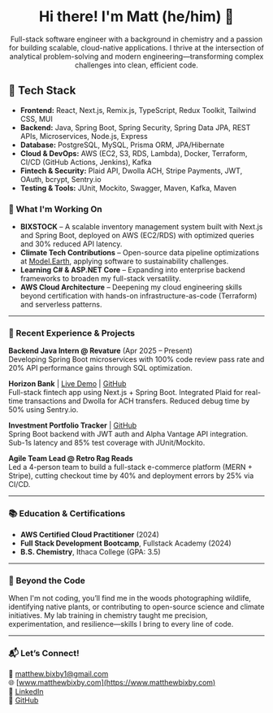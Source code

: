 <h1 align="center">Hi there! I'm Matt (he/him) 👋</h1>
<p align="center">Full-stack software engineer with a background in chemistry and a passion for building scalable, cloud-native applications. I thrive at the intersection of analytical problem-solving and modern engineering—transforming complex challenges into clean, efficient code.</p>


## 🔧 Tech Stack
- **Frontend:** React, Next.js, Remix.js, TypeScript, Redux Toolkit, Tailwind CSS, MUI
- **Backend:** Java, Spring Boot, Spring Security, Spring Data JPA, REST APIs, Microservices, Node.js, Express
- **Database:** PostgreSQL, MySQL, Prisma ORM, JPA/Hibernate
- **Cloud & DevOps:** AWS (EC2, S3, RDS, Lambda), Docker, Terraform, CI/CD (GitHub Actions, Jenkins), Kafka
- **Fintech & Security:** Plaid API, Dwolla ACH, Stripe Payments, JWT, OAuth, bcrypt, Sentry.io
- **Testing & Tools:** JUnit, Mockito, Swagger, Maven, Kafka, Maven

### 🌱 What I'm Working On

- **BIXSTOCK** – A scalable inventory management system built with Next.js and Spring Boot, deployed on AWS (EC2/RDS) with optimized queries and 30% reduced API latency.
- **Climate Tech Contributions** – Open-source data pipeline optimizations at [Model.Earth](https://model.earth), applying software to sustainability challenges.
- **Learning C# & ASP.NET Core** – Expanding into enterprise backend frameworks to broaden my full-stack versatility.
- **AWS Cloud Architecture** – Deepening my cloud engineering skills beyond certification with hands-on infrastructure-as-code (Terraform) and serverless patterns.

---

### 💼 Recent Experience & Projects

**Backend Java Intern @ Revature** (Apr 2025 – Present)  
Developing Spring Boot microservices with 100% code review pass rate and 20% API performance gains through SQL optimization.

**Horizon Bank** | [Live Demo](https://horizon-bank-demo.netlify.app/) | [GitHub](https://github.com/mbixby/horizon-bank)  
Full-stack fintech app using Next.js + Spring Boot. Integrated Plaid for real-time transactions and Dwolla for ACH transfers. Reduced debug time by 50% using Sentry.io.

**Investment Portfolio Tracker** | [GitHub](https://github.com/mbixby/investment-tracker)  
Spring Boot backend with JWT auth and Alpha Vantage API integration. Sub-1s latency and 85% test coverage with JUnit/Mockito.

**Agile Team Lead @ Retro Rag Reads**  
Led a 4-person team to build a full-stack e-commerce platform (MERN + Stripe), cutting checkout time by 40% and deployment errors by 25% via CI/CD.

---

### 📚 Education & Certifications

- **AWS Certified Cloud Practitioner** (2024)  
- **Full Stack Development Bootcamp**, Fullstack Academy (2024)  
- **B.S. Chemistry**, Ithaca College (GPA: 3.5)

---

### 🌿 Beyond the Code

When I'm not coding, you’ll find me in the woods photographing wildlife, identifying native plants, or contributing to open-source science and climate initiatives. My lab training in chemistry taught me precision, experimentation, and resilience—skills I bring to every line of code.

---

### 📬 Let’s Connect!

📧 [matthew.bixby1@gmail.com](mailto:matthew.bixby1@gmail.com)  
🌐 [www.matthewbixby.com](https://www.matthewbixby.com)  
🔗 [LinkedIn](https://www.linkedin.com/in/matthew-bixby/)  
🐙 [GitHub](https://github.com/mbixby)

